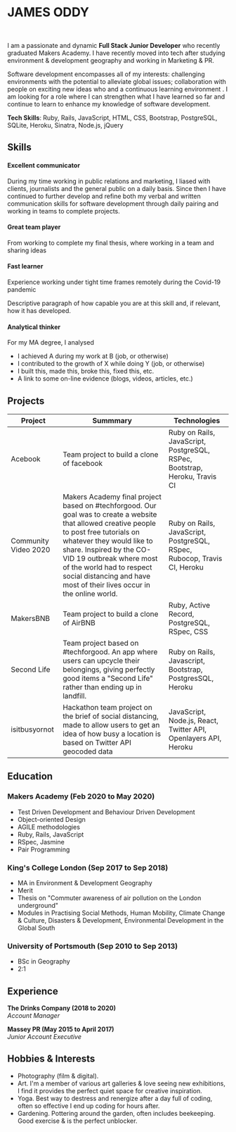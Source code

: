 # JAMES ODDY
<br>

I am a passionate and dynamic **Full Stack Junior Developer** who recently graduated Makers Academy. I have recently moved into tech after studying environment & development geography and working in Marketing & PR. 

Software development encompasses all of my interests: challenging environments with the potential to alleviate global issues; collaboration with people on exciting new ideas who and a continuous learning environment . I am looking for a role where I can strengthen what I have learned so far and continue to learn to enhance my knowledge of software development.

**Tech Skills**: Ruby, Rails, JavaScript, HTML, CSS, Bootstrap, PostgreSQL, SQLite, Heroku, Sinatra, Node.js, jQuery

## Skills<br>

#### Excellent communicator

During my time working in public relations and marketing, I liased with clients, journalists and the general public on a daily basis. Since then I have continued to further develop and refine both my verbal and written communication skills for software development through daily pairing and working in teams to complete projects.

#### Great team player

From working to complete my final thesis, where working in a team and sharing ideas 

#### Fast learner

Experience working under tight time frames remotely during the Covid-19 pandemic 

Descriptive paragraph of how capable you are at this skill and, if relevant, how it has developed.

#### Analytical thinker

For my MA degree, I analysed 

- I achieved A during my work at B (job, or otherwise)
- I contributed to the growth of X while doing Y (job, or otherwise)
- I built this, made this, broke this, fixed this, etc.
- A link to some on-line evidence (blogs, videos, articles, etc.)


## Projects <br>

|Project|Summmary|Technologies|
|-----------|---------|------------|
|Acebook|Team project to build a clone of facebook|Ruby on Rails, JavaScript, PostgreSQL, RSPec, Bootstrap, Heroku, Travis CI|
|Community Video 2020|Makers Academy final project based on #techforgood. Our goal was to create a website that allowed creative people to post free tutorials on whatever they would like to share. Inspired by the CO-VID 19 outbreak where most of the world had to respect social distancing and have most of their lives occur in the online world.|Ruby on Rails, JavaScript, PostgreSQL, RSpec, Rubocop, Travis CI, Heroku| 
|MakersBNB|Team project to build a clone of AirBNB|Ruby, Active Record, PostgreSQL, RSpec, CSS|
|Second Life|Team project based on #techforgood. An app where users can upcycle their belongings, giving perfectly good items a "Second Life" rather than ending up in landfill.|Ruby on Rails, Javascript, Bootstrap, PostgresSQL, Heroku|
|isitbusyornot|Hackathon team project on the brief of social distancing, made to allow users to get an idea of how busy a location is based on Twitter API geocoded data|JavaScript, Node.js, React, Twitter API, Openlayers API, Heroku|

## Education <br>

### Makers Academy (Feb 2020 to May 2020)
* Test Driven Development and Behaviour Driven Development 
* Object-oriented Design
* AGILE methodologies
* Ruby, Rails, JavaScript 
* RSpec, Jasmine 
* Pair Programming 

### King's College London (Sep 2017 to Sep 2018)
* MA in Environment & Development Geography
* Merit
* Thesis on "Commuter awareness of air pollution on the London underground"
* Modules in Practising Social Methods, Human Mobility, Climate Change & Culture, Disasters & Development, Environmental Development in the Global South

### University of Portsmouth (Sep 2010 to Sep 2013)
* BSc in Geography
* 2:1 

## Experience <br>

**The Drinks Company (2018 to 2020)**    
*Account Manager*  

**Massey PR (May 2015 to April 2017)**   
*Junior Account Executive*  

## Hobbies & Interests<br>

- Photography (film & digital). 
- Art. I'm a member of various art galleries & love seeing new exhibitions, I find it provides the perfect quiet space for creative inspiration.  
- Yoga. Best way to destress and renergize after a day full of coding, often so effective I end up coding for hours after.
- Gardening. Pottering around the garden, often includes beekeeping. Good exercise & is the perfect unblocker. 
